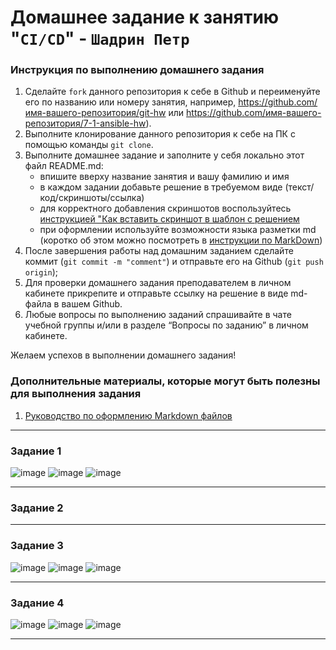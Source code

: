 # Домашнее задание к занятию "`CI/CD`" - `Шадрин Петр`


### Инструкция по выполнению домашнего задания

   1. Сделайте `fork` данного репозитория к себе в Github и переименуйте его по названию или номеру занятия, например, https://github.com/имя-вашего-репозитория/git-hw или  https://github.com/имя-вашего-репозитория/7-1-ansible-hw).
   2. Выполните клонирование данного репозитория к себе на ПК с помощью команды `git clone`.
   3. Выполните домашнее задание и заполните у себя локально этот файл README.md:
      - впишите вверху название занятия и вашу фамилию и имя
      - в каждом задании добавьте решение в требуемом виде (текст/код/скриншоты/ссылка)
      - для корректного добавления скриншотов воспользуйтесь [инструкцией "Как вставить скриншот в шаблон с решением](https://github.com/netology-code/sys-pattern-homework/blob/main/screen-instruction.md)
      - при оформлении используйте возможности языка разметки md (коротко об этом можно посмотреть в [инструкции  по MarkDown](https://github.com/netology-code/sys-pattern-homework/blob/main/md-instruction.md))
   4. После завершения работы над домашним заданием сделайте коммит (`git commit -m "comment"`) и отправьте его на Github (`git push origin`);
   5. Для проверки домашнего задания преподавателем в личном кабинете прикрепите и отправьте ссылку на решение в виде md-файла в вашем Github.
   6. Любые вопросы по выполнению заданий спрашивайте в чате учебной группы и/или в разделе “Вопросы по заданию” в личном кабинете.
   
Желаем успехов в выполнении домашнего задания!
   
### Дополнительные материалы, которые могут быть полезны для выполнения задания

1. [Руководство по оформлению Markdown файлов](https://gist.github.com/Jekins/2bf2d0638163f1294637#Code)

---

### Задание 1

![image](https://github.com/user-attachments/assets/bcc992f6-ca9b-4b25-8327-15290c97be2e)
![image](https://github.com/user-attachments/assets/3e5d1dba-b20f-40e7-a526-38b53d53638d)
![image](https://github.com/user-attachments/assets/9c1248d0-c67f-44a3-b465-7eb58bbf4beb)

---

### Задание 2


---

### Задание 3

![image](https://github.com/user-attachments/assets/b96b1f7b-f7cf-492e-ab7d-22d9be1ec76a)
![image](https://github.com/user-attachments/assets/547076d3-af5b-48d8-b342-9cdfb84ae2e8)
![image](https://github.com/user-attachments/assets/7bf5f6ef-28e8-4755-b16d-923c39eaca0d)

---

### Задание 4

![image](https://github.com/user-attachments/assets/09ae8030-7827-4d93-a031-f62b0f2c5920)
![image](https://github.com/user-attachments/assets/04dd4b69-f5ac-42fe-a721-4579bbe77208)
![image](https://github.com/user-attachments/assets/e8da3d02-9f3b-42d5-a514-0f7ef0d1b9a1)

---
